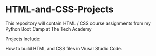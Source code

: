 # HTML-and-CSS-Projects
This repository will contain HTML / CSS course assignments from my Python Boot Camp at The Tech Academy 

Projects Include:

How to build HTML and CSS files in Viusal Studio Code.  

